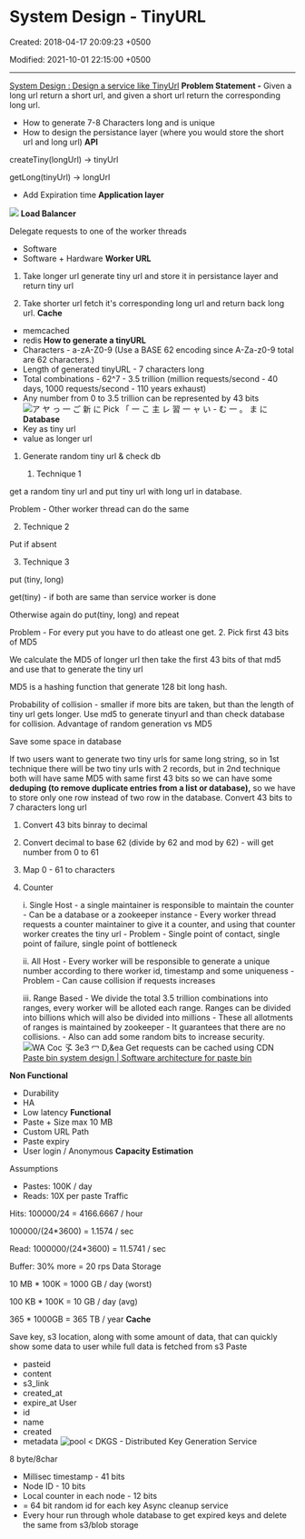 # System Design - TinyURL

Created: 2018-04-17 20:09:23 +0500

Modified: 2021-10-01 22:15:00 +0500

---

[System Design : Design a service like TinyUrl](https://www.youtube.com/watch?v=fMZMm_0ZhK4)
**Problem Statement -** Given a long url return a short url, and given a short url return the corresponding long url.
-   How to generate 7-8 Characters long and is unique
-   How to design the persistance layer (where you would store the short url and long url)
**API**

createTiny(longUrl) -> tinyUrl

getLong(tinyUrl) -> longUrl
-   Add Expiration time
**Application layer**

![](media/System-Design---TinyURL-image1.png)
**Load Balancer**

Delegate requests to one of the worker threads
-   Software
-   Software + Hardware
**Worker URL**

1.  Take longer url generate tiny url and store it in persistance layer and return tiny url

2.  Take shorter url fetch it's corresponding long url and return back long url.
**Cache**
-   memcached
-   redis
**How to generate a tinyURL**
-   Characters - a-zA-Z0-9 (Use a BASE 62 encoding since A-Za-z0-9 total are 62 characters.)
-   Length of generated tinyURL - 7 characters long
-   Total combinations - 62^7 - 3.5 trillion (million requests/second - 40 days, 1000 requests/second - 110 years exhaust)
-   Any number from 0 to 3.5 trillion can be represented by 43 bits
![ア ヤ っ 一 ご 新 に Pick 「 一 こ 主 レ 習 一 ャ い - む 一 。 ま に ](media/System-Design---TinyURL-image2.png)
**Database**
-   Key as tiny url
-   value as longer url
1.  Generate random tiny url & check db

    1.  Technique 1

get a random tiny url and put tiny url with long url in database.

Problem - Other worker thread can do the same

2.  Technique 2

Put if absent

3.  Technique 3

put (tiny, long)

get(tiny) - if both are same than service worker is done

Otherwise again do put(tiny, long) and repeat

Problem - For every put you have to do atleast one get.
2.  Pick first 43 bits of MD5

We calculate the MD5 of longer url then take the first 43 bits of that md5 and use that to generate the tiny url

MD5 is a hashing function that generate 128 bit long hash.

Probability of collision - smaller if more bits are taken, but than the length of tiny url gets longer.
Use md5 to generate tinyurl and than check database for collision.
Advantage of random generation vs MD5

Save some space in database

If two users want to generate two tiny urls for same long string, so in 1st technique there will be two tiny urls with 2 records, but in 2nd technique both will have same MD5 with same first 43 bits so we can have some **deduping (to remove duplicate entries from a list or database),** so we have to store only one row instead of two row in the database.
Convert 43 bits to 7 characters long url

1.  Convert 43 bits binray to decimal

2.  Convert decimal to base 62 (divide by 62 and mod by 62) - will get number from 0 to 61

3.  Map 0 - 61 to characters
3.  Counter

    i.  Single Host
        -   a single maintainer is responsible to maintain the counter
        -   Can be a database or a zookeeper instance
        -   Every worker thread requests a counter maintainer to give it a counter, and using that counter worker creates the tiny url
        -   Problem - Single point of contact, single point of failure, single point of bottleneck

    ii. All Host
        -   Every worker will be responsible to generate a unique number according to there worker id, timestamp and some uniqueness
        -   Problem - Can cause collision if requests increases

    iii. Range Based
         -   We divide the total 3.5 trillion combinations into ranges, every worker will be alloted each range. Ranges can be divided into billions which will also be divided into millions
         -   These all allotments of ranges is maintained by zookeeper
         -   It guarantees that there are no collisions.
         -   Also can add some random bits to increase security.
![WA Coc 孓 3e3 冖 D,&ea ](media/System-Design---TinyURL-image3.png)
Get requests can be cached using CDN
[Paste bin system design | Software architecture for paste bin](https://www.youtube.com/watch?v=josjRSBqEBI)

**Non Functional**
-   Durability
-   HA
-   Low latency
**Functional**
-   Paste + Size max 10 MB
-   Custom URL Path
-   Paste expiry
-   User login / Anonymous
**Capacity Estimation**

Assumptions
-   Pastes: 100K / day
-   Reads: 10X per paste
Traffic

Hits: 100000/24 = 4166.6667 / hour

100000/(24*3600) = 1.1574 / sec

Read: 1000000/(24*3600) = 11.5741 / sec

Buffer: 30% more = 20 rps
Data Storage

10 MB * 100K = 1000 GB / day (worst)

100 KB * 100K = 10 GB / day (avg)

365 * 1000GB = 365 TB / year
**Cache**

Save key, s3 location, along with some amount of data, that can quickly show some data to user while full data is fetched from s3
Paste
-   pasteid
-   content
-   s3_link
-   created_at
-   expire_at
User
-   id
-   name
-   created
-   metadata
![pool < ](media/System-Design---TinyURL-image4.png)
DKGS - Distributed Key Generation Service

8 byte/8char
-   Millisec timestamp - 41 bits
-   Node ID - 10 bits
-   Local counter in each node - 12 bits
-   = 64 bit random id for each key
Async cleanup service
-   Every hour run through whole database to get expired keys and delete the same from s3/blob storage


